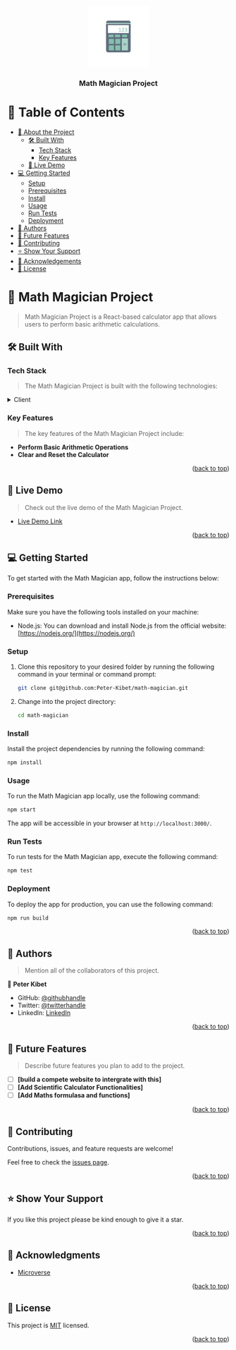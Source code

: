 <a name="readme-top"></a>

<div align="center">
  <img src="./src/assets/5566.jpg" alt="logo" width="140"  height="auto" />
  <br/>

  <h3><b>Math Magician Project</b></h3>

</div>

<!-- TABLE OF CONTENTS -->

# 📗 Table of Contents

- [📖 About the Project](#about-project)
  - [🛠 Built With](#built-with)
    - [Tech Stack](#tech-stack)
    - [Key Features](#key-features)
  - [🚀 Live Demo](#live-demo)
- [💻 Getting Started](#getting-started)
  - [Setup](#setup)
  - [Prerequisites](#prerequisites)
  - [Install](#install)
  - [Usage](#usage)
  - [Run Tests](#run-tests)
  - [Deployment](#deployment)
- [👥 Authors](#authors)
- [🔭 Future Features](#future-features)
- [🤝 Contributing](#contributing)
- [⭐️ Show Your Support](#support)
- [🙏 Acknowledgements](#acknowledgements)
- [📝 License](#license)

<!-- PROJECT DESCRIPTION -->

# 📖 Math Magician Project <a name="about-project"></a>

> Math Magician Project is a React-based calculator app that allows users to perform basic arithmetic calculations.

## 🛠 Built With <a name="built-with"></a>

### Tech Stack <a name="tech-stack"></a>

> The Math Magician Project is built with the following technologies:

<details>
  <summary>Client</summary>
  <ul>
    <li><a href="https://reactjs.org/">React.js</a></li>
  </ul>
</details>

<!-- Features -->

### Key Features <a name="key-features"></a>

> The key features of the Math Magician Project include:

- **Perform Basic Arithmetic Operations**
- **Clear and Reset the Calculator**

<p align="right">(<a href="#readme-top">back to top</a>)</p>

<!-- LIVE DEMO -->

## 🚀 Live Demo <a name="live-demo"></a>

> Check out the live demo of the Math Magician Project.

- [Live Demo Link](https://your_live_demo_link_here)

<p align="right">(<a href="#readme-top">back to top</a>)</p>

<!-- GETTING STARTED -->

## 💻 Getting Started <a name="getting-started"></a>

To get started with the Math Magician app, follow the instructions below:

### Prerequisites

Make sure you have the following tools installed on your machine:

- Node.js: You can download and install Node.js from the official website: [https://nodejs.org/](https://nodejs.org/)

### Setup

1. Clone this repository to your desired folder by running the following command in your terminal or command prompt:

   ```sh
   git clone git@github.com:Peter-Kibet/math-magician.git
   ```

2. Change into the project directory:

   ```sh
   cd math-magician
   ```

### Install

Install the project dependencies by running the following command:

```sh
npm install
```

### Usage

To run the Math Magician app locally, use the following command:

```sh
npm start
```

The app will be accessible in your browser at `http://localhost:3000/`.

### Run Tests

To run tests for the Math Magician app, execute the following command:

```sh
npm test
```

### Deployment

To deploy the app for production, you can use the following command:

```sh
npm run build
```

<p align="right">(<a href="#readme-top">back to top</a>)</p>

<!-- AUTHORS -->

## 👥 Authors <a name="authors"></a>

> Mention all of the collaborators of this project.

👤 **Peter Kibet**

- GitHub: [@githubhandle](https://github.com/Peter-Kibet)
- Twitter: [@twitterhandle](https://twitter.com/Peter_Montana_J)
- LinkedIn: [LinkedIn](https://www.linkedin.com/in/peter-jk-077148195/?lipi=urn%3Ali%3Apage%3Ad_flagship3_feed%3BRtNdLwX9S4KxQRQYgnD7qQ%3D%3D)

<p align="right">(<a href="#readme-top">back to top</a>)</p>

<!-- FUTURE FEATURES -->

## 🔭 Future Features <a name="future-features"></a>

> Describe future features you plan to add to the project.

- [ ] **[build a compete website to intergrate with this]**
- [ ] **[Add Scientific Calculator Functionalities]**
- [ ] **[Add Maths formulasa and functions]**

<p align="right">(<a href="#readme-top">back to top</a>)</p>

<!-- CONTRIBUTING -->

## 🤝 Contributing <a name="contributing"></a>

Contributions, issues, and feature requests are welcome!

Feel free to check the [issues page](../../issues/).

<p align="right">(<a href="#readme-top">back to top</a>)</p>

<!-- SUPPORT -->

## ⭐️ Show Your Support <a name="support"></a>

>

If you like this project please be kind enough to give it a star.

<p align="right">(<a href="#readme-top">back to top</a>)</p>

<!-- ACKNOWLEDGEMENTS -->

## 🙏 Acknowledgments <a name="acknowledgements"></a>

- [Microverse](https://www.microverse.org/)

<p align="right">(<a href="#readme-top">back to top</a>)</p>

<!-- LICENSE -->

## 📝 License <a name="license"></a>

This project is [MIT](./LICENSE) licensed.

<p align="right">(<a href="#readme-top">back to top</a>)</p>
